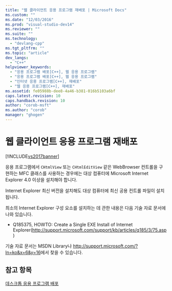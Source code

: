 ```yaml
---
title: "웹 클라이언트 응용 프로그램 재배포 | Microsoft Docs"
ms.custom: ""
ms.date: "12/03/2016"
ms.prod: "visual-studio-dev14"
ms.reviewer: ""
ms.suite: ""
ms.technology: 
  - "devlang-cpp"
ms.tgt_pltfrm: ""
ms.topic: "article"
dev_langs: 
  - "C++"
helpviewer_keywords: 
  - "응용 프로그램 배포[C++], 웹 응용 프로그램"
  - "응용 프로그램 배포[C++], 웹 응용 프로그램"
  - "인터넷 응용 프로그램[C++], 재배포"
  - "웹 응용 프로그램[C++], 재배포"
ms.assetid: fe05988b-dee8-4a46-b381-016b5103a6bf
caps.latest.revision: 10
caps.handback.revision: 10
author: "corob-msft"
ms.author: "corob"
manager: "ghogen"
---
```

# 웹 클라이언트 응용 프로그램 재배포
[!INCLUDE[vs2017banner](../assembler/inline/includes/vs2017banner.md)]

응용 프로그램에서 `CHtmlView` 또는 `CHtmlEditView` 같은 WebBrowser 컨트롤을 구현하는 MFC 클래스를 사용하는 경우에는 대상 컴퓨터에 Microsoft Internet Explorer 4.0 이상을 설치해야 합니다.  
  
 Internet Explorer 최신 버전을 설치해도 대상 컴퓨터에 최신 공용 컨트롤 파일이 설치됩니다.  
  
 최소의 Internet Explorer 구성 요소를 설치하는 데 관한 내용은 다음 기술 자료 문서에 나와 있습니다.  
  
-   Q185375, HOWTO: Create a Single EXE Install of Internet Explorer\([http:\/\/support.microsoft.com\/support\/kb\/articles\/q185\/3\/75.asp](http://support.microsoft.com/support/kb/articles/q185/3/75.asp)\)  
  
 기술 자료 문서는 MSDN Library나 [http:\/\/support.microsoft.com\/?ln\=ko&x\=6&y\=16](http://support.microsoft.com/?ln=ko&x=6&y=16)에서 찾을 수 있습니다.  
  
## 참고 항목  
 [데스크톱 응용 프로그램 배포](../ide/deploying-native-desktop-applications-visual-cpp.md)